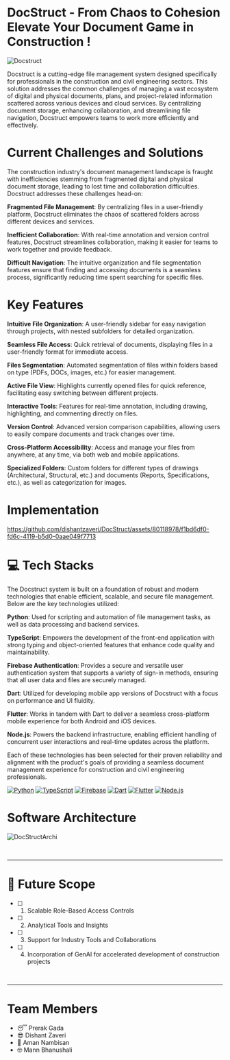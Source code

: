 # DocStruct - From Chaos to Cohesion Elevate Your Document Game in Construction !

![Docstruct](https://github.com/dishantzaveri/DocStruct/assets/80118978/528f7f3a-c013-4be3-bd5e-f22254e5c016)


Docstruct is a cutting-edge file management system designed specifically for professionals in the construction and civil engineering sectors. This solution addresses the common challenges of managing a vast ecosystem of digital and physical documents, plans, and project-related information scattered across various devices and cloud services. By centralizing document storage, enhancing collaboration, and streamlining file navigation, Docstruct empowers teams to work more efficiently and effectively.

# Current Challenges and Solutions

The construction industry's document management landscape is fraught with inefficiencies stemming from fragmented digital and physical document storage, leading to lost time and collaboration difficulties. Docstruct addresses these challenges head-on:

**Fragmented File Management**: By centralizing files in a user-friendly platform, Docstruct eliminates the chaos of scattered folders across different devices and services.

**Inefficient Collaboration**: With real-time annotation and version control features, Docstruct streamlines collaboration, making it easier for teams to work together and provide feedback.

**Difficult Navigation**: The intuitive organization and file segmentation features ensure that finding and accessing documents is a seamless process, significantly reducing time spent searching for specific files.

# Key Features

**Intuitive File Organization**: A user-friendly sidebar for easy navigation through projects, with nested subfolders for detailed organization.

**Seamless File Access**: Quick retrieval of documents, displaying files in a user-friendly format for immediate access.

**Files Segmentation**: Automated segmentation of files within folders based on type (PDFs, DOCs, images, etc.) for easier management.

**Active File View**: Highlights currently opened files for quick reference, facilitating easy switching between different projects.

**Interactive Tools**: Features for real-time annotation, including drawing, highlighting, and commenting directly on files.

**Version Control**: Advanced version comparison capabilities, allowing users to easily compare documents and track changes over time.

**Cross-Platform Accessibility**: Access and manage your files from anywhere, at any time, via both web and mobile applications.

**Specialized Folders**: Custom folders for different types of drawings (Architectural, Structural, etc.) and documents (Reports, Specifications, etc.), as well as categorization for images.

# Implementation



https://github.com/dishantzaveri/DocStruct/assets/80118978/f1bd6df0-fd6c-4119-b5d0-0aae049f7713


#  💻 Tech Stacks 

The Docstruct system is built on a foundation of robust and modern technologies that enable efficient, scalable, and secure file management. Below are the key technologies utilized:

**Python**: Used for scripting and automation of file management tasks, as well as data processing and backend services.

**TypeScript**: Empowers the development of the front-end application with strong typing and object-oriented features that enhance code quality and maintainability.

**Firebase Authentication**: Provides a secure and versatile user authentication system that supports a variety of sign-in methods, ensuring that all user data and files are securely managed.

**Dart**: Utilized for developing mobile app versions of Docstruct with a focus on performance and UI fluidity.

**Flutter**: Works in tandem with Dart to deliver a seamless cross-platform mobile experience for both Android and iOS devices.

**Node.js**: Powers the backend infrastructure, enabling efficient handling of concurrent user interactions and real-time updates across the platform.

Each of these technologies has been selected for their proven reliability and alignment with the product's goals of providing a seamless document management experience for construction and civil engineering professionals.

[![Python](https://img.shields.io/badge/python-3670A0?style=for-the-badge&logo=python&logoColor=ffdd54)](https://www.python.org/)
[![TypeScript](https://img.shields.io/badge/typescript-%23007ACC.svg?style=for-the-badge&logo=typescript&logoColor=white)](https://www.typescriptlang.org/)
[![Firebase](https://img.shields.io/badge/firebase-%23039BE5.svg?style=for-the-badge&logo=firebase)](https://firebase.google.com/)
[![Dart](https://img.shields.io/badge/dart-0175C2?style=for-the-badge&logo=dart&logoColor=white)](https://dart.dev/)
[![Flutter](https://img.shields.io/badge/flutter-%2302569B.svg?style=for-the-badge&logo=flutter&logoColor=white)](https://flutter.dev/)
[![Node.js](https://img.shields.io/badge/node.js-6DA55F?style=for-the-badge&logo=node-dot-js&logoColor=white)](https://nodejs.org/)

# Software Architecture 

![DocStructArchi](https://github.com/dishantzaveri/DocStruct/assets/80118978/8d98e338-3dc6-41d6-a5a0-6be7804f462f)


<br />

---


# 🚀️ **Future Scope**
- [ ] 1. Scalable Role-Based Access Controls
- [ ] 2. Analytical Tools and Insights
- [ ] 3. Support for Industry Tools and Collaborations
- [ ] 4. Incorporation of GenAI for accelerated development of construction projects


<br />

---

# **Team Members**

- 😴️ Prerak Gada
- 😎️ Dishant Zaveri
- 🙂️ Aman Nambisan
- 🤓 Mann Bhanushali



